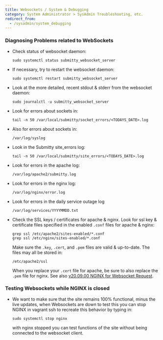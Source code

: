 ```yaml
---
title: Websockets / System & Debugging
category: System Administrator > SysAdmin Troubleshooting, etc.
redirect_from:
  - /sysadmin/system_debugging
---
```



### Diagnosing Problems related to WebSockets


* Check status of websocket daemon:

  ```
  sudo systemctl status submitty_websocket_server
  ```


* If necessary, try to restart the websocket daemon:

  ```
  sudo systemctl restart submitty_websocket_server
  ```


* Look at the more detailed, recent stdout & stderr from the websocket daemon:

  ```
  sudo journalctl -u submitty_websocket_server
  ```

* Look for errors about sockets in:

  ```
  tail -n 50 /var/local/submitty/socket_errors/<TODAYS_DATE>.log
  ```


* Also for errors about sockets in:

  ```
  /var/log/syslog
  ```


* Look in the Submitty site_errors log:

  ```
  tail -n 50 /var/local/submitty/site_errors/<TODAYS_DATE>.log
  ```


* Look for errors in the apache log:

  ```
  /var/log/apache2/submitty.log
  ```

* Look for errors in the nginx log:

  ```
  /var/log/nginx/error.log
  ```

* Look for errors in the daily service outage log

  ```
  /var/log/services/YYYYMMDD.txt
  ```




* Check the SSL keys / certificates for apache & nginx.
  Look for ssl key & certificate files specified in the enabled
  `.conf` files for apache & nginx:

  ```
  grep ssl /etc/apache2/sites-enabled/*.conf
  grep ssl /etc/nginx/sites-enabled/*.conf
  ```

  Make sure the `.key`, `.cert`, and `.pem` files are valid &
  up-to-date.  The files may all be stored in:

  ```
  /etc/apache2/ssl
  ```

  When you replace your `.cert` file for apache, be sure to also
  replace the `.pem` file for nginx.  See also
  [v20.09.00 NGINX for Websocket Request](/sysadmin/installation/version_notes/v20.09.00).

### Testing Websockets while NGINX is closed


  * We want to make sure that the site remains 100% functional, minus the live updates, when Websockets are down
    to test this you can stop NGINX in vagrant ssh to recreate this behavior by typing in:

    ```
    sudo systemctl stop nginx
    ```
    with nginx stopped you can test functions of the site without being connected to the websocket client.
